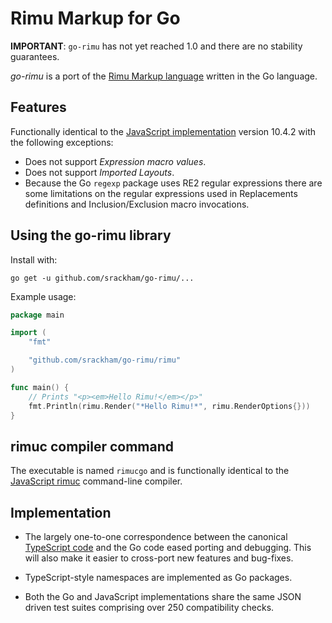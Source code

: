 # Rimu Markup for Go

**IMPORTANT**: `go-rimu` has not yet reached 1.0 and there are no
stability guarantees.

_go-rimu_ is a port of the [Rimu Markup
language](http://rimumarkup.org) written in the Go language.


## Features
Functionally identical to the [JavaScript
implementation](https://github.com/srackham/rimu) version 10.4.2 with
the following exceptions:

  * Does not support _Expression macro values_.
  * Does not support _Imported Layouts_.
  * Because the Go `regexp` package uses RE2 regular expressions there
    are some limitations on the regular expressions used in
    Replacements definitions and Inclusion/Exclusion macro
    invocations.


## Using the go-rimu library
Install with:

    go get -u github.com/srackham/go-rimu/...

Example usage:

``` go
package main

import (
    "fmt"

    "github.com/srackham/go-rimu/rimu"
)

func main() {
    // Prints "<p><em>Hello Rimu!</em></p>"
    fmt.Println(rimu.Render("*Hello Rimu!*", rimu.RenderOptions{}))
}
```


## rimuc compiler command
The executable is named `rimucgo` and is functionally identical to the
[JavaScript rimuc](http://rimumarkup.org/reference.html#rimuc-command)
command-line compiler.


## Implementation
- The largely one-to-one correspondence between the canonical
  [TypeScript code](https://github.com/srackham/rimu) and the Go code
  eased porting and debugging.  This will also make it easier to
  cross-port new features and bug-fixes.

- TypeScript-style namespaces are implemented as Go packages.

- Both the Go and JavaScript implementations share the same JSON
  driven test suites comprising over 250 compatibility checks.

